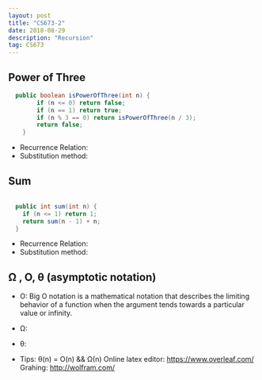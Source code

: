 ```yaml
---
layout: post
title: "CS673-2"
date: 2018-08-29 
description: "Recursion"
tag: CS673
--- 
```


## Power of Three
```java
  public boolean isPowerOfThree(int n) {
        if (n <= 0) return false;
        if (n == 1) return true;
        if (n % 3 == 0) return isPowerOfThree(n / 3);
        return false;
    }
```

* Recurrence Relation:
* Substitution method:

## Sum


```java
  
  public int sum(int n) {
    if (n <= 1) return 1;
    return sum(n - 1) + n;
  }
```

* Recurrence Relation:
* Substitution method:

## Ω , O, θ (asymptotic notation)
* O: Big O notation is a mathematical notation that describes the limiting behavior of a function when the argument tends towards a particular value or infinity. 
* Ω: 
* θ: 

* Tips:
  θ(n) = O(n) && Ω(n)
  Online latex editor: https://www.overleaf.com/
  Grahing: http://wolfram.com/
